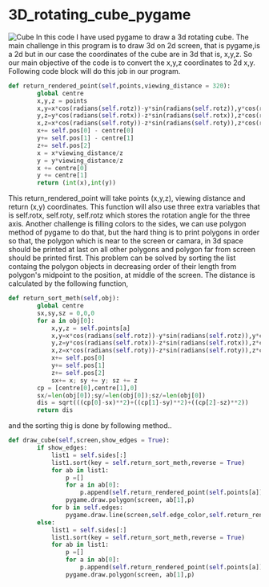# 3D_rotating_cube_pygame
![Cube](https://github.com/jimmyahalpara/3D_rotating_cube_pygame/blob/master/ezgif.com-optimize.gif)
In this code I have used pygame to draw a 3d rotating cube. The main challenge in this program is to draw 3d on 2d screen, that is pygame,is a 2d but in our case the coordinates of the cube are in 3d that is, x,y,z. So our main objective of the code is to convert the x,y,z coordinates to 2d x,y.
Following code block will do this job in our program.


```python
def return_rendered_point(self,points,viewing_distance = 320):
        global centre
        x,y,z = points
        x,y=x*cos(radians(self.rotz))-y*sin(radians(self.rotz)),y*cos(radians(self.rotz))+x*sin(radians(self.rotz))
        y,z=y*cos(radians(self.rotx))-z*sin(radians(self.rotx)),z*cos(radians(self.rotx))+y*sin(radians(self.rotx))
        x,z=x*cos(radians(self.roty))-z*sin(radians(self.roty)),z*cos(radians(self.roty))+x*sin(radians(self.roty))
        x+= self.pos[0] - centre[0]
        y+= self.pos[1] - centre[1]
        z+= self.pos[2]
        x = x*viewing_distance/z
        y = y*viewing_distance/z
        x += centre[0]
        y += centre[1]
        return (int(x),int(y))
```

This return_rendered_point will take points (x,y,z), viewing distance and return (x,y) coordinates. This function will also use three extra variables that is self.rotx, self.roty, self.rotz which stores the rotation angle for the three axis.
Another challenge is filling colors to the sides, we can use polygon method of pygame to do that, but the hard thing is to print polygons in order so that, the polygon which is near to the screen or camara, in 3d space should be printed at last on all other polygons and polygon far from screen should be printed first. 
This problem can be solved by sorting the list containg the polygon objects in decreasing order of their length from polygon's midpoint to the position, at middle of the screen.
The distance is calculated by the following function,


```python
def return_sort_meth(self,obj):
        global centre
        sx,sy,sz = 0,0,0
        for a in obj[0]:
            x,y,z = self.points[a]
            x,y=x*cos(radians(self.rotz))-y*sin(radians(self.rotz)),y*cos(radians(self.rotz))+x*sin(radians(self.rotz))
            y,z=y*cos(radians(self.rotx))-z*sin(radians(self.rotx)),z*cos(radians(self.rotx))+y*sin(radians(self.rotx))
            x,z=x*cos(radians(self.roty))-z*sin(radians(self.roty)),z*cos(radians(self.roty))+x*sin(radians(self.roty))
            x+= self.pos[0]
            y+= self.pos[1]
            z+= self.pos[2]
            sx+= x; sy += y; sz += z
        cp = [centre[0],centre[1],0]
        sx/=len(obj[0]);sy/=len(obj[0]);sz/=len(obj[0])
        dis = sqrt(((cp[0]-sx)**2)+((cp[1]-sy)**2)+((cp[2]-sz)**2))
        return dis
```

and the sorting thig is done by following method..


```python
def draw_cube(self,screen,show_edges = True):
        if show_edges:
            list1 = self.sides[:]
            list1.sort(key = self.return_sort_meth,reverse = True)
            for ab in list1:
                p =[]
                for a in ab[0]:
                    p.append(self.return_rendered_point(self.points[a]))
                pygame.draw.polygon(screen, ab[1],p)
            for b in self.edges:
                pygame.draw.line(screen,self.edge_color,self.return_rendered_point(self.points[b[0]]),self.return_rendered_point(self.points[b[1]]),1)
        else:
            list1 = self.sides[:]
            list1.sort(key = self.return_sort_meth,reverse = True)
            for ab in list1:
                p =[]
                for a in ab[0]:
                    p.append(self.return_rendered_point(self.points[a]))
                pygame.draw.polygon(screen, ab[1],p)
```
